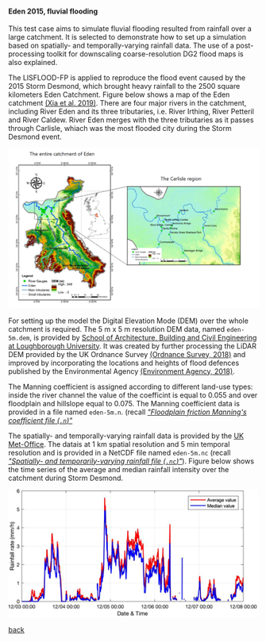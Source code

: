 #### Eden 2015, fluvial flooding

This test case aims to simulate fluvial flooding resulted from rainfall over a large catchment. It is selected to demonstrate how to set up a simulation based on spatially- and temporally-varying rainfall data. The use of a post-processing toolkit for downscaling coarse-resolution DG2 flood maps is also explained. 

The LISFLOOD-FP is applied to reproduce the flood event caused by the 2015 Storm Desmond, which brought heavy rainfall to the 2500 square kilometers Eden Catchment. Figure below shows a map of the Eden catchment [(Xia et al. 2019)](https://www.sciencedirect.com/science/article/abs/pii/S030917081930243X). There are four major rivers in the catchment, including River Eden and its three tributaries, i.e. River Irthing, River Petteril and River Caldew. River Eden merges with the three tributaries as it passes through Carlisle, whiach was the most flooded city during the Storm Desmond event. 

![Image](/Figures/eden1.png)

For setting up the model the Digital Elevation Mode (DEM) over the whole catchment is required. The 5 m x 5 m resolution DEM data, named `eden-5m.dem`, is provided by [School of Architecture, Building and Civil Engineering at Loughborough University](https://www.lboro.ac.uk/departments/abce/). It was created by further processing the LiDAR DEM provided by the UK Ordnance Survey [(Ordnance Survey, 2018)](https://www.ordnancesurvey.co.uk/business-government/products/terrain-5) and improved by incorporating the locations and heights of flood defences published by the Environmental Agency [(Environment Agency, 2018)](https://data.gov.uk/dataset/8964d3f8-8273-4521-a4b9-3f0a268b6ecf/spatial-flood-defences-with-standardised-attributes). 

The Manning coefficient is assigned according to different land-use types: inside the river channel the value of the coefficint is equal to 0.055 and over floodplain and hillslope equal to 0.075. The Manning coefficient data is provided in a file named `eden-5m.n`. (recall [*"Floodplain friction Manning's coefficient file (`.n`)"*](/Merewether1-7.md)

The spatially- and temporally-varying rainfall data is provided by the [UK Met-Office](https://catalogue.ceda.ac.uk/uuid/82adec1f896af6169112d09cc1174499). The datais at 1 km spatial resolution and 5 min temporal resolution and is provided in a NetCDF file named `eden-5m.nc` (recall [*"Spatially- and temporarily-varying rainfall file (`.nc`)"*](/Merewether1-8.md)). Figure below shows the time series of the average and median rainfall intensity over the catchment during Storm Desmond. 

![Image](/Figures/eden2.png)


[back](/LISFLOOD8.0.md)
